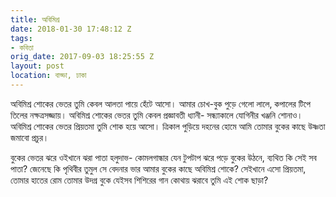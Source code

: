 ```yaml
---
title: অবিমিশ্র
date: 2018-01-30 17:48:12 Z
tags:
- কবিতা
orig_date: 2017-09-03 18:25:55 Z
layout: post
location: বাড্ডা, ঢাকা
---
```


অবিমিশ্র শোকের ভেতর
তুমি কেবল আলতা পায়ে হেঁটে আসো।
আমার চোখ-বুক পুড়ে গেলো লালে,
কপালের টিপে
তিলের নক্ষত্রসজ্জায়।
অবিমিশ্র শোকের ভেতর
তুমি কেবল প্রজ্ঞাবতী ধ্যানী-
সন্ধ্যাকালে যোগিনীর খঞ্জনি শোনাও।
অবিমিশ্র শোকের ভেতর প্রিয়তমা
তুমি শোক হয়ে আসো।
ত্রিকাল পুড়িয়ে দহনের হোমে আমি
তোমার বুকের কাছে উষ্ণতা জমাবো প্রচুর।

বুকের ভেতর ঝরে
ওইখানে ঝরা পাতা হলুদাভ-
কোমলগান্ধার যেন
টুপটাপ ঝরে পড়ে বুকের উঠনে,
ব্যথিত কি সেই সব পাতা?
জেনেছে কি পৃথিবীর তুমুল সে বেদনার ভার
আমার বুকের কাছে অবিমিশ্র শোকে?
সেইখানে এসো প্রিয়তমা,
তোমার হাতের রোম
তোমার উদগ্র বুকে যেইসব শিশিরের গান
কোথায় ঝরাবে তুমি এই শোক ছাড়া?